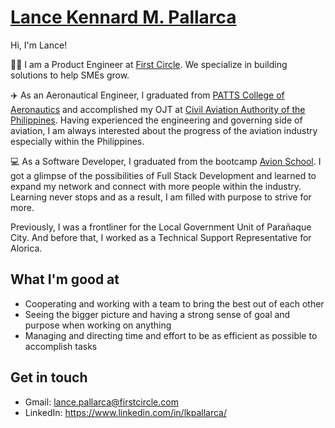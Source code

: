 # [Lance Kennard M. Pallarca](http://portfolio-lkpallarca.vercel.app/)
Hi, I'm Lance!

👨‍💻 I am a Product Engineer at [First Circle](https://www.firstcircle.ph/). We specialize in building solutions to help SMEs grow.

:airplane: As an Aeronautical Engineer, I graduated from [PATTS College of Aeronautics](https://www.patts.edu.ph/) and accomplished my OJT at [Civil Aviation Authority of the Philippines](https://caap.gov.ph/). Having experienced the engineering and governing side of aviation, I am always interested about the progress of the aviation industry especially within the Philippines.

:computer: As a Software Developer, I graduated from the bootcamp [Avion School](https://www.avionschool.com/). I got a glimpse of the possibilities of Full Stack Development and learned to expand my network and connect with more people within the industry. Learning never stops and as a result, I am filled with purpose to strive for more.

Previously, I was a frontliner for the Local Government Unit of Parañaque City. And before that, I worked as a Technical Support Representative for Alorica. 

## What I'm good at
- Cooperating and working with a team to bring the best out of each other
- Seeing the bigger picture and having a strong sense of goal and purpose when working on anything
- Managing and directing time and effort to be as efficient as possible to accomplish tasks

## Get in touch
- Gmail: lance.pallarca@firstcircle.com
- LinkedIn: https://www.linkedin.com/in/lkpallarca/
